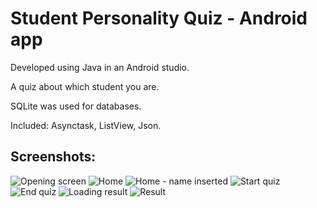 # Student Personality Quiz - Android app

Developed using Java in an Android studio.

A quiz about which student you are.

SQLite was used for databases.

Included: Asynctask, ListView, Json.

## Screenshots:
![Opening screen](https://github.com/Dorshamir55/StudentPersonalityQuizApp/raw/master/ScreenShots/Opening_screen.jpg)
![Home](https://github.com/Dorshamir55/StudentPersonalityQuizApp/raw/master/ScreenShots/Home.jpg)
![Home - name inserted](https://github.com/Dorshamir55/StudentPersonalityQuizApp/raw/master/ScreenShots/Home_name_inserted.jpg)
![Start quiz](https://github.com/Dorshamir55/StudentPersonalityQuizApp/raw/master/ScreenShots/Start_quiz.jpg)
![End quiz](https://github.com/Dorshamir55/StudentPersonalityQuizApp/raw/master/ScreenShots/End_quiz.jpg)
![Loading result](https://github.com/Dorshamir55/StudentPersonalityQuizApp/raw/master/ScreenShots/Loading_result.jpg)
![Result](https://github.com/Dorshamir55/StudentPersonalityQuizApp/raw/master/ScreenShots/Result.jpg)
